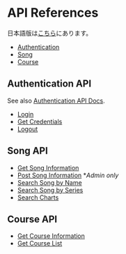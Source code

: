 # API References

日本語版は[こちら](./README-ja.md)にあります。

- [Authentication](#authentication-api)
- [Song](#song-api)
- [Course](#course-api)

## Authentication API

See also [Authentication API Docs](./authentication.md).

- [Login](./authentication.md#login)
- [Get Credentials](./authentication.md#get-credentials)
- [Logout](./authentication.md#logout)

## Song API

- [Get Song Information](../../api/getSongInfo/README.md)
- [Post Song Information](../../api/postSongInfo/README.md) **Admin only*
- [Search Song by Name](../../api/searchSongByName/README.md)
- [Search Song by Series](../../api/searchSongBySeries/README.md)
- [Search Charts](../../api/searchCharts/README.md)

## Course API

- [Get Course Information](../../api/getCourseInfo/README.md)
- [Get Course List](../../api/getCourseList/README.md)
